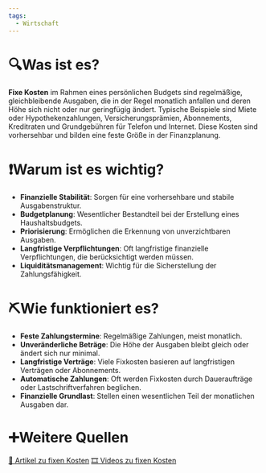 ```yaml
---
tags:
  - Wirtschaft
---
```

# 🔍Was ist es?
**Fixe Kosten** im Rahmen eines persönlichen Budgets sind regelmäßige, gleichbleibende Ausgaben, die in der Regel monatlich anfallen und deren Höhe sich nicht oder nur geringfügig ändert. Typische Beispiele sind Miete oder Hypothekenzahlungen, Versicherungsprämien, Abonnements, Kreditraten und Grundgebühren für Telefon und Internet. Diese Kosten sind vorhersehbar und bilden eine feste Größe in der Finanzplanung.

# ❗Warum ist es wichtig?
- **Finanzielle Stabilität**: Sorgen für eine vorhersehbare und stabile Ausgabenstruktur.
- **Budgetplanung**: Wesentlicher Bestandteil bei der Erstellung eines Haushaltsbudgets.
- **Priorisierung**: Ermöglichen die Erkennung von unverzichtbaren Ausgaben.
- **Langfristige Verpflichtungen**: Oft langfristige finanzielle Verpflichtungen, die berücksichtigt werden müssen.
- **Liquiditätsmanagement**: Wichtig für die Sicherstellung der Zahlungsfähigkeit.

# ⛏Wie funktioniert es?
- **Feste Zahlungstermine**: Regelmäßige Zahlungen, meist monatlich.
- **Unveränderliche Beträge**: Die Höhe der Ausgaben bleibt gleich oder ändert sich nur minimal.
- **Langfristige Verträge**: Viele Fixkosten basieren auf langfristigen Verträgen oder Abonnements.
- **Automatische Zahlungen**: Oft werden Fixkosten durch Daueraufträge oder Lastschriftverfahren beglichen.
- **Finanzielle Grundlast**: Stellen einen wesentlichen Teil der monatlichen Ausgaben dar.

# ➕Weitere Quellen
[📄 Artikel zu fixen Kosten](https://www.google.com/search?q=Fixe+Kosten&tbm=nws)
[🎞 Videos zu fixen Kosten](https://www.google.com/search?q=Fixe+Kosten&tbm=vid)